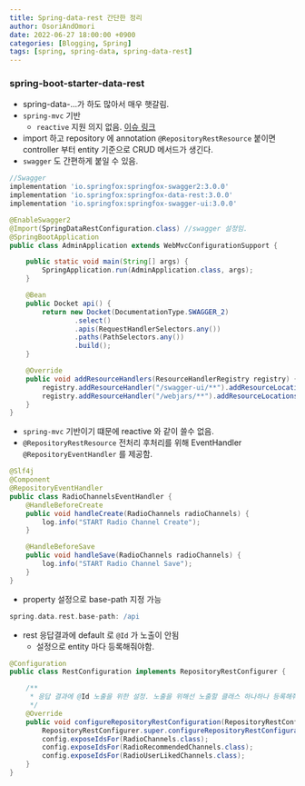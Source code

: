 ```yaml
---
title: Spring-data-rest 간단한 정리
author: OsoriAndOmori
date: 2022-06-27 18:00:00 +0900
categories: [Blogging, Spring]
tags: [spring, spring-data, spring-data-rest]
---
```


### spring-boot-starter-data-rest
- spring-data-...가 하도 많아서 매우 햇갈림.
- `spring-mvc` 기반
  - `reactive` 지원 의지 없음. [이슈 링크](https://github.com/spring-projects/spring-data-rest/issues/1299#issuecomment-752913911)
- import 하고 repository 에 annotation `@RepositoryRestResource` 붙이면 controller 부터 entity 기준으로 CRUD 메서드가 생긴다.
- `swagger` 도 간편하게 붙일 수 있음.
```groovy
//Swagger
implementation 'io.springfox:springfox-swagger2:3.0.0'
implementation 'io.springfox:springfox-data-rest:3.0.0'
implementation 'io.springfox:springfox-swagger-ui:3.0.0'
```
```java
@EnableSwagger2
@Import(SpringDataRestConfiguration.class) //swagger 설정임.
@SpringBootApplication
public class AdminApplication extends WebMvcConfigurationSupport {

	public static void main(String[] args) {
		SpringApplication.run(AdminApplication.class, args);
	}

	@Bean
	public Docket api() {
		return new Docket(DocumentationType.SWAGGER_2)
				.select()
				.apis(RequestHandlerSelectors.any())
				.paths(PathSelectors.any())
				.build();
	}

	@Override
	public void addResourceHandlers(ResourceHandlerRegistry registry) {
		registry.addResourceHandler("/swagger-ui/**").addResourceLocations("classpath:/META-INF/resources/webjars/springfox-swagger-ui/");
		registry.addResourceHandler("/webjars/**").addResourceLocations("classpath:/META-INF/resources/webjars/springfox-swagger-ui/");
	}
}

```
- `spring-mvc` 기반이기 떄문에 reactive 와 같이 쓸수 없음.
- `@RepositoryRestResource` 전처리 후처리를 위해 EventHandler `@RepositoryEventHandler` 를 제공함.
```java
@Slf4j
@Component
@RepositoryEventHandler
public class RadioChannelsEventHandler {
    @HandleBeforeCreate
    public void handleCreate(RadioChannels radioChannels) {
        log.info("START Radio Channel Create");
    }

    @HandleBeforeSave
    public void handleSave(RadioChannels radioChannels) {
        log.info("START Radio Channel Save");
    }
}

```
- property 설정으로 base-path 지정 가능
```groovy
spring.data.rest.base-path: /api
```
- rest 응답결과에 default 로 `@Id` 가 노출이 안됨
  - 설정으로 entity 마다 등록해줘야함.
```java
@Configuration
public class RestConfiguration implements RepositoryRestConfigurer {

    /**
     * 응답 결과에 @Id 노출을 위한 설정. 노출을 위해선 노출할 클래스 하나하나 등록해줘야함.
     */
    @Override
    public void configureRepositoryRestConfiguration(RepositoryRestConfiguration config, CorsRegistry cors) {
        RepositoryRestConfigurer.super.configureRepositoryRestConfiguration(config, cors);
        config.exposeIdsFor(RadioChannels.class);
        config.exposeIdsFor(RadioRecommendedChannels.class);
        config.exposeIdsFor(RadioUserLikedChannels.class);
    }
}
```

